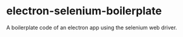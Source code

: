 # electron-selenium-boilerplate
A boilerplate code of an electron app using the selenium web driver.
